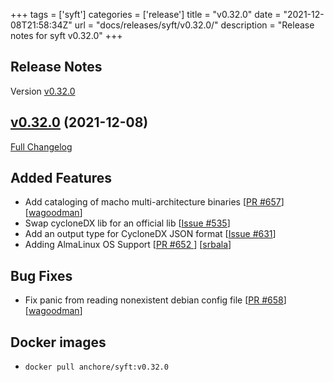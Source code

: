 +++
tags = ['syft']
categories = ['release']
title = "v0.32.0"
date = "2021-12-08T21:58:34Z"
url = "docs/releases/syft/v0.32.0/"
description = "Release notes for syft v0.32.0"
+++

## Release Notes

Version [v0.32.0](https://github.com/anchore/syft/releases/tag/v0.32.0)

## [v0.32.0](https://github.com/anchore/syft/tree/v0.32.0) (2021-12-08)

[Full Changelog](https://github.com/anchore/syft/compare/v0.31.0...v0.32.0)

## Added Features

- Add cataloging of macho multi-architecture binaries [[PR #657](https://github.com/anchore/syft/pull/657)] [[wagoodman](https://github.com/wagoodman)]
- Swap cycloneDX lib for an official lib [[Issue #535](https://github.com/anchore/syft/issues/535)]
- Add an output type for CycloneDX JSON format [[Issue #631](https://github.com/anchore/syft/issues/631)]
- Adding AlmaLinux OS Support [[PR #652 ](https://github.com/anchore/syft/pull/652)] [[srbala](https://github.com/srbala)]

## Bug Fixes

- Fix panic from reading nonexistent debian config file [[PR #658](https://github.com/anchore/syft/pull/658)] [[wagoodman](https://github.com/wagoodman)]


## Docker images

- `docker pull anchore/syft:v0.32.0`

